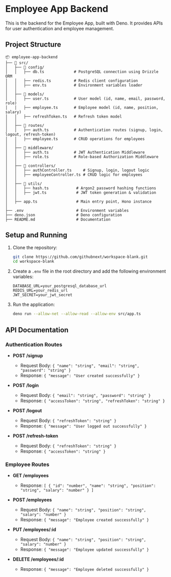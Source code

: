 # Employee App Backend

This is the backend for the Employee App, built with Deno. It provides APIs for user authentication and employee management.

## Project Structure

```
📦 employee-app-backend  
├── 📂 src/  
│   ├── 📂 config/  
│   │   ├── db.ts             # PostgreSQL connection using Drizzle ORM  
│   │   ├── redis.ts          # Redis client configuration  
│   │   ├── env.ts            # Environment variables loader  
│   │  
│   ├── 📂 models/  
│   │   ├── user.ts           # User model (id, name, email, password, role)  
│   │   ├── employee.ts       # Employee model (id, name, position, salary)  
│   │   ├── refreshToken.ts   # Refresh token model  
│   │  
│   ├── 📂 routes/  
│   │   ├── auth.ts           # Authentication routes (signup, login, logout, refresh-token)  
│   │   ├── employee.ts       # CRUD operations for employees  
│   │  
│   ├── 📂 middleware/  
│   │   ├── auth.ts           # JWT Authentication Middleware  
│   │   ├── role.ts           # Role-based Authorization Middleware  
│   │  
│   ├── 📂 controllers/  
│   │   ├── authController.ts     # Signup, login, logout logic  
│   │   ├── employeeController.ts # CRUD logic for employees  
│   │  
│   ├── 📂 utils/  
│   │   ├── hash.ts            # Argon2 password hashing functions  
│   │   ├── jwt.ts             # JWT token generation & validation  
│   │  
│   ├── app.ts                 # Main entry point, Hono instance  
│  
├── .env                       # Environment variables  
├── deno.json                  # Deno configuration  
├── README.md                  # Documentation
```

## Setup and Running

1. Clone the repository:
    ```sh
    git clone https://github.com/githubnext/workspace-blank.git
    cd workspace-blank
    ```

2. Create a `.env` file in the root directory and add the following environment variables:
    ```
    DATABASE_URL=your_postgresql_database_url
    REDIS_URL=your_redis_url
    JWT_SECRET=your_jwt_secret
    ```

3. Run the application:
    ```sh
    deno run --allow-net --allow-read --allow-env src/app.ts
    ```

## API Documentation

### Authentication Routes

- **POST /signup**
    - Request Body: `{ "name": "string", "email": "string", "password": "string" }`
    - Response: `{ "message": "User created successfully" }`

- **POST /login**
    - Request Body: `{ "email": "string", "password": "string" }`
    - Response: `{ "accessToken": "string", "refreshToken": "string" }`

- **POST /logout**
    - Request Body: `{ "refreshToken": "string" }`
    - Response: `{ "message": "User logged out successfully" }`

- **POST /refresh-token**
    - Request Body: `{ "refreshToken": "string" }`
    - Response: `{ "accessToken": "string" }`

### Employee Routes

- **GET /employees**
    - Response: `[ { "id": "number", "name": "string", "position": "string", "salary": "number" } ]`

- **POST /employees**
    - Request Body: `{ "name": "string", "position": "string", "salary": "number" }`
    - Response: `{ "message": "Employee created successfully" }`

- **PUT /employees/:id**
    - Request Body: `{ "name": "string", "position": "string", "salary": "number" }`
    - Response: `{ "message": "Employee updated successfully" }`

- **DELETE /employees/:id**
    - Response: `{ "message": "Employee deleted successfully" }`
